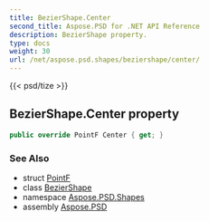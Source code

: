 ```yaml
---
title: BezierShape.Center
second_title: Aspose.PSD for .NET API Reference
description: BezierShape property. 
type: docs
weight: 30
url: /net/aspose.psd.shapes/beziershape/center/
---
```

{{< psd/tize >}}
## BezierShape.Center property

```csharp
public override PointF Center { get; }
```

### See Also

* struct [PointF](../../../aspose.psd/pointf/)
* class [BezierShape](../)
* namespace [Aspose.PSD.Shapes](../../beziershape/)
* assembly [Aspose.PSD](../../../)


